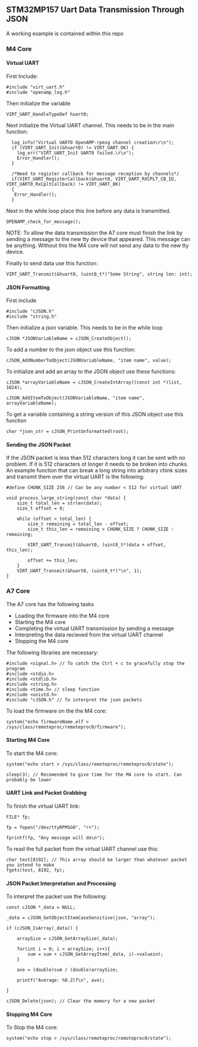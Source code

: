 ## STM32MP157 Uart Data Transmission Through JSON

A working example is contained within this repo

### M4 Core
#### Virtual UART
First Include:
```
#include "virt_uart.h"
#include "openamp_log.h"
```
Then initialize the variable
```
VIRT_UART_HandleTypeDef huart0;
```

Next initialize the Virtual UART channel. This needs to be in the main function:
```
  log_info("Virtual UART0 OpenAMP-rpmsg channel creation\r\n");
  if (VIRT_UART_Init(&huart0) != VIRT_UART_OK) {
    log_err("VIRT_UART_Init UART0 failed.\r\n");
    Error_Handler();
  }

  /*Need to register callback for message reception by channels*/
  if(VIRT_UART_RegisterCallback(&huart0, VIRT_UART_RXCPLT_CB_ID, VIRT_UART0_RxCpltCallback) != VIRT_UART_OK)
  {
   Error_Handler();
  }
```

Next in the while loop place this line before any data is transmitted. 
```
OPENAMP_check_for_message();
```

NOTE: To allow the data transmission the A7 core must finish the link by sending a message to the new tty device that appeared. This message can be anything. Without this the M4 core will not send any data to the new tty device.

Finally to send data use this function:
```
VIRT_UART_Transmit(&huart0, (uint8_t*)"Some String", string len: int);
```


#### JSON Formatting
First include
```
#include "cJSON.h"
#include "string.h"
```

Then initialize a json variable. This needs to be in the while loop
```
cJSON *JSONVariableName = cJSON_CreateObject();
```

To add a number to the json object use this function:
```
cJSON_AddNumberToObject(JSONVariableName, "item name", value);
```

To initialize and add an array to the JSON object use these functions:
```
cJSON *arrayVariableName = cJSON_CreateIntArray((const int *)list, 1024);

cJSON_AddItemToObject(JSONVariableName, "item name", arrayVariableName);
```

To get a variable containing a string version of this JSON object use this function
```
char *json_str = cJSON_PrintUnformatted(root);
```

#### Sending the JSON Packet
If the JSON packet is less than 512 characters long it can be sent with no problem. If it is 512 characters ot longer it needs to be broken into chunks. An example function that can break a long string into arbitrary chink sizes and transmit them over the virtual UART is the following:
```
#define CHUNK_SIZE 256 // Can be any number < 512 for virtual UART

void process_large_string(const char *data) {
    size_t total_len = strlen(data);
    size_t offset = 0;

    while (offset < total_len) {
        size_t remaining = total_len - offset;
        size_t this_len = remaining > CHUNK_SIZE ? CHUNK_SIZE : remaining;

        VIRT_UART_Transmit(&huart0, (uint8_t*)data + offset, this_len);

        offset += this_len;
    }
    VIRT_UART_Transmit(&huart0, (uint8_t*)"\n", 1);
}
```

### A7 Core

The A7 core has the following tasks
- Loading the firmware into the M4 core
- Starting the M4 core
- Completing the virtual UART transmission by sending a message
- Interpreting the data  recieved from the virtual UART channel
- Stopping the M4 core

The following libraries are necessary:
```
#include <signal.h> // To catch the Ctrl + c to gracefully stop the program
#include <stdio.h>
#include <stdlib.h>
#include <string.h>
#include <time.h> // sleep function
#include <unistd.h> 
#include "cJSON.h" // To interpret the json packets
```

To load the firmware on the the M4 core:
```
system("echo firmwareName.elf > /sys/class/remoteproc/remoteproc0/firmware");
```


#### Starting M4 Core
To start the M4 core:
```
system("echo start > /sys/class/remoteproc/remoteproc0/state");

sleep(3); // Recomended to give time for the M4 core to start. Can probably be lower
```

#### UART Link and Packet Grabbing
To finish the virtual UART link:
```
FILE* fp;

fp = fopen("/dev/ttyRPMSG0", "r+");

fprintf(fp, "Any message will do\n");
```

To read the full packet from the virtual UART channel use this:
```
char test[8192]; // This array should be larger than whatever packet you intend to make
fgets(test, 8192, fp);
```

#### JSON Packet Interpretation and Processing
To interpret the packet use the following:
```
const cJSON *_data = NULL;

_data = cJSON_GetObjectItemCaseSensitive(json, "array");

if (cJSON_IsArray(_data)) {
    
    arraySize = cJSON_GetArraySize(_data);
    
    for(int i = 0; i < arraySize; i++){
        sum = sum + cJSON_GetArrayItem(_data, i)->valueint;
    }

    ave = (double)sum / (double)arraySize;

    printf("Average: %0.2lf\n", ave);

}

cJSON_Delete(json); // Clear the memory for a new packet

```

#### Stopping M4 Core
To Stop the M4 core:
```
system("echo stop > /sys/class/remoteproc/remoteproc0/state");
```